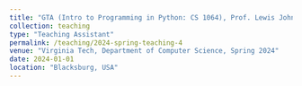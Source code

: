 ```yaml
---
title: "GTA (Intro to Programming in Python: CS 1064), Prof. Lewis John"
collection: teaching
type: "Teaching Assistant"
permalink: /teaching/2024-spring-teaching-4
venue: "Virginia Tech, Department of Computer Science, Spring 2024"
date: 2024-01-01
location: "Blacksburg, USA"
---
```


